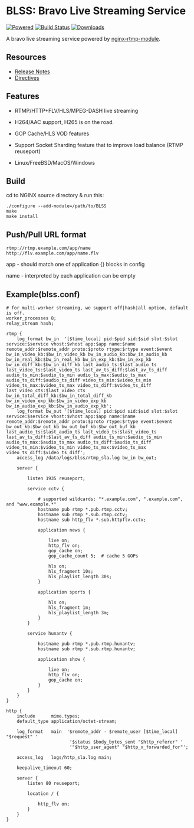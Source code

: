
# BLSS: Bravo Live Streaming Service 

[![Powered][1]][2] [![Build Status][3]][4] [![Downloads][5]][6]

[1]: https://img.shields.io/badge/nginx--rtmp--module-Powered-blue.svg
[2]: https://github.com/arut/nginx-rtmp-module
[3]: https://travis-ci.org/gnolizuh/BLSS.svg?branch=master
[4]: https://travis-ci.org/gnolizuh/BLSS
[5]: https://img.shields.io/github/downloads/atom/atom/total.svg
[6]: https://github.com/gnolizuh/BLSS/releases

A bravo live streaming service powered by [nginx-rtmp-module](https://github.com/arut/nginx-rtmp-module).

## Resources

* [Release Notes](https://github.com/gnolizuh/BLSS/wiki/releasenote)
* [Directives](https://github.com/gnolizuh/BLSS/wiki/directives)

## Features

* RTMP/HTTP+FLV/HLS/MPEG-DASH live streaming

* H264/AAC support, H265 is on the road.

* GOP Cache/HLS VOD features

* Support Socket Sharding feature that to improve load balance (RTMP reuseport)

* Linux/FreeBSD/MacOS/Windows

## Build

cd to NGINX source directory & run this:

    ./configure --add-module=/path/to/BLSS
    make
    make install

## Push/Pull URL format

    rtmp://rtmp.example.com/app/name
    http://flv.example.com/app/name.flv

app -  should match one of application {}
         blocks in config

name - interpreted by each application
         can be empty

## Example(blss.conf)

    # for multi-worker streaming, we support off|hash|all option, default is off.
    worker_processes 8;
    relay_stream hash;

    rtmp {
        log_format bw_in  '[$time_local] pid:$pid sid:$sid slot:$slot service:$service vhost:$vhost app:$app name:$name remote_addr:$remote_addr proto:$proto rtype:$rtype event:$event bw_in_video_kb:$bw_in_video_kb bw_in_audio_kb:$bw_in_audio_kb bw_in_real_kb:$bw_in_real_kb bw_in_exp_kb:$bw_in_exp_kb bw_in_diff_kb:$bw_in_diff_kb last_audio_ts:$last_audio_ts last_video_ts:$last_video_ts last_av_ts_diff:$last_av_ts_diff audio_ts_min:$audio_ts_min audio_ts_max:$audio_ts_max audio_ts_diff:$audio_ts_diff video_ts_min:$video_ts_min video_ts_max:$video_ts_max video_ts_diff:$video_ts_diff last_video_cts:$last_video_cts bw_in_total_diff_kb:$bw_in_total_diff_kb bw_in_video_exp_kb:$bw_in_video_exp_kb bw_in_audio_exp_kb:$bw_in_audio_exp_kb';
        log_format bw_out '[$time_local] pid:$pid sid:$sid slot:$slot service:$service vhost:$vhost app:$app name:$name remote_addr:$remote_addr proto:$proto rtype:$rtype event:$event bw_out_kb:$bw_out_kb bw_out_buf_kb:$bw_out_buf_kb last_audio_ts:$last_audio_ts last_video_ts:$last_video_ts last_av_ts_diff:$last_av_ts_diff audio_ts_min:$audio_ts_min audio_ts_max:$audio_ts_max audio_ts_diff:$audio_ts_diff video_ts_min:$video_ts_min video_ts_max:$video_ts_max video_ts_diff:$video_ts_diff';
        access_log /data/logs/blss/rtmp_sla.log bw_in bw_out;

        server {

            listen 1935 reuseport;

            service cctv {

                # supported wildcards: "*.example.com", ".example.com", and "www.example.*"
                hostname pub rtmp *.pub.rtmp.cctv;
                hostname sub rtmp *.sub.rtmp.cctv;
                hostname sub http_flv *.sub.httpflv.cctv;

                application news {

                    live on;
                    http_flv on;
                    gop_cache on;
                    gop_cache_count 5;  # cache 5 GOPs

                    hls on;
                    hls_fragment 10s;
                    hls_playlist_length 30s;
                }

                application sports {

                    hls on;
                    hls_fragment 1m;
                    hls_playlist_length 3m;
                }
            }

            service hunantv {

                hostname pub rtmp *.pub.rtmp.hunantv;
                hostname sub rtmp *.sub.rtmp.hunantv;

                application show {

                    live on;
                    http_flv on;
                    gop_cache on;
                }
            }
        }
    }
    
    http {
        include      mime.types;
        default_type application/octet-stream;

        log_format   main  '$remote_addr - $remote_user [$time_local] "$request" '
                            '$status $body_bytes_sent "$http_referer" '
                            '"$http_user_agent" "$http_x_forwarded_for"';

        access_log   logs/http_sla.log main;

        keepalive_timeout 60;

        server {
            listen 80 reuseport;

            location / {

                http_flv on;
            }
        }
    }
